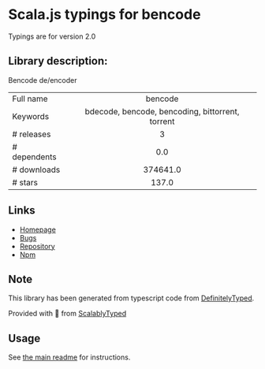 
# Scala.js typings for bencode

Typings are for version 2.0

## Library description:
Bencode de/encoder

|                    |                 |
| ------------------ | :-------------: |
| Full name          | bencode |
| Keywords           | bdecode, bencode, bencoding, bittorrent, torrent |
| # releases         | 3 |
| # dependents       | 0.0 |
| # downloads        | 374641.0 |
| # stars            | 137.0 |

## Links
- [Homepage](https://github.com/themasch/node-bencode#readme)
- [Bugs](https://github.com/themasch/node-bencode/issues)
- [Repository](https://github.com/themasch/node-bencode)
- [Npm](https://www.npmjs.com/package/bencode)
    


## Note
This library has been generated from typescript code from [DefinitelyTyped](https://definitelytyped.org).

Provided with :purple_heart: from [ScalablyTyped](https://github.com/oyvindberg/ScalablyTyped)

## Usage
See [the main readme](../../readme.md) for instructions.


